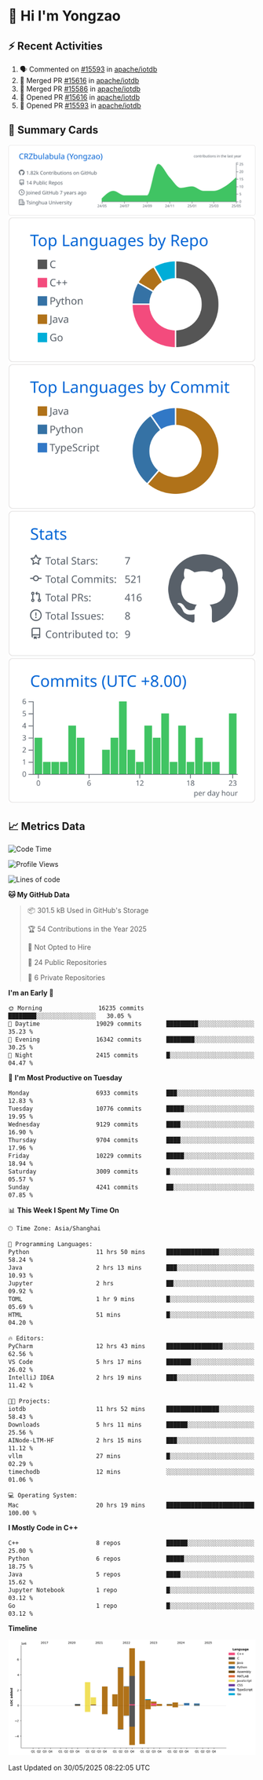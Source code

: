# 👋 Hi I'm Yongzao

## ⚡ Recent Activities
<!--START_SECTION:activity-->
1. 🗣 Commented on [#15593](https://github.com/apache/iotdb/pull/15593#issuecomment-2919940740) in [apache/iotdb](https://github.com/apache/iotdb)
2. 🎉 Merged PR [#15616](https://github.com/apache/iotdb/pull/15616) in [apache/iotdb](https://github.com/apache/iotdb)
3. 🎉 Merged PR [#15586](https://github.com/apache/iotdb/pull/15586) in [apache/iotdb](https://github.com/apache/iotdb)
4. 💪 Opened PR [#15616](https://github.com/apache/iotdb/pull/15616) in [apache/iotdb](https://github.com/apache/iotdb)
5. 💪 Opened PR [#15593](https://github.com/apache/iotdb/pull/15593) in [apache/iotdb](https://github.com/apache/iotdb)
<!--END_SECTION:activity-->

## 🎑 Summary Cards

[![](https://raw.githubusercontent.com/CRZbulabula/CRZbulabula/main/profile-summary-card-output/github/0-profile-details.svg)](https://github.com/vn7n24fzkq/github-profile-summary-cards)
[![](https://raw.githubusercontent.com/CRZbulabula/CRZbulabula/main/profile-summary-card-output/github/1-repos-per-language.svg)](https://github.com/vn7n24fzkq/github-profile-summary-cards) [![](https://raw.githubusercontent.com/CRZbulabula/CRZbulabula/main/profile-summary-card-output/github/2-most-commit-language.svg)](https://github.com/vn7n24fzkq/github-profile-summary-cards)
[![](https://raw.githubusercontent.com/CRZbulabula/CRZbulabula/main/profile-summary-card-output/github/3-stats.svg)](https://github.com/vn7n24fzkq/github-profile-summary-cards) [![](https://raw.githubusercontent.com/CRZbulabula/CRZbulabula/main/profile-summary-card-output/github/4-productive-time.svg)](https://github.com/vn7n24fzkq/github-profile-summary-cards)

## 📈 Metrics Data

<!--START_SECTION:waka-->
![Code Time](http://img.shields.io/badge/Code%20Time-889%20hrs%2046%20mins-blue)

![Profile Views](http://img.shields.io/badge/Profile%20Views-0-blue)

![Lines of code](https://img.shields.io/badge/From%20Hello%20World%20I%27ve%20Written-31.4%20million%20lines%20of%20code-blue)

**🐱 My GitHub Data** 

> 📦 301.5 kB Used in GitHub's Storage 
 > 
> 🏆 54 Contributions in the Year 2025
 > 
> 🚫 Not Opted to Hire
 > 
> 📜 24 Public Repositories 
 > 
> 🔑 6 Private Repositories 
 > 
**I'm an Early 🐤** 

```text
🌞 Morning                16235 commits       ████████░░░░░░░░░░░░░░░░░   30.05 % 
🌆 Daytime                19029 commits       █████████░░░░░░░░░░░░░░░░   35.23 % 
🌃 Evening                16342 commits       ████████░░░░░░░░░░░░░░░░░   30.25 % 
🌙 Night                  2415 commits        █░░░░░░░░░░░░░░░░░░░░░░░░   04.47 % 
```
📅 **I'm Most Productive on Tuesday** 

```text
Monday                   6933 commits        ███░░░░░░░░░░░░░░░░░░░░░░   12.83 % 
Tuesday                  10776 commits       █████░░░░░░░░░░░░░░░░░░░░   19.95 % 
Wednesday                9129 commits        ████░░░░░░░░░░░░░░░░░░░░░   16.90 % 
Thursday                 9704 commits        ████░░░░░░░░░░░░░░░░░░░░░   17.96 % 
Friday                   10229 commits       █████░░░░░░░░░░░░░░░░░░░░   18.94 % 
Saturday                 3009 commits        █░░░░░░░░░░░░░░░░░░░░░░░░   05.57 % 
Sunday                   4241 commits        ██░░░░░░░░░░░░░░░░░░░░░░░   07.85 % 
```


📊 **This Week I Spent My Time On** 

```text
🕑︎ Time Zone: Asia/Shanghai

💬 Programming Languages: 
Python                   11 hrs 50 mins      ███████████████░░░░░░░░░░   58.24 % 
Java                     2 hrs 13 mins       ███░░░░░░░░░░░░░░░░░░░░░░   10.93 % 
Jupyter                  2 hrs               ██░░░░░░░░░░░░░░░░░░░░░░░   09.92 % 
TOML                     1 hr 9 mins         █░░░░░░░░░░░░░░░░░░░░░░░░   05.69 % 
HTML                     51 mins             █░░░░░░░░░░░░░░░░░░░░░░░░   04.20 % 

🔥 Editors: 
PyCharm                  12 hrs 43 mins      ████████████████░░░░░░░░░   62.56 % 
VS Code                  5 hrs 17 mins       ███████░░░░░░░░░░░░░░░░░░   26.02 % 
IntelliJ IDEA            2 hrs 19 mins       ███░░░░░░░░░░░░░░░░░░░░░░   11.42 % 

🐱‍💻 Projects: 
iotdb                    11 hrs 52 mins      ███████████████░░░░░░░░░░   58.43 % 
Downloads                5 hrs 11 mins       ██████░░░░░░░░░░░░░░░░░░░   25.56 % 
AINode-LTM-HF            2 hrs 15 mins       ███░░░░░░░░░░░░░░░░░░░░░░   11.12 % 
vllm                     27 mins             █░░░░░░░░░░░░░░░░░░░░░░░░   02.29 % 
timechodb                12 mins             ░░░░░░░░░░░░░░░░░░░░░░░░░   01.06 % 

💻 Operating System: 
Mac                      20 hrs 19 mins      █████████████████████████   100.00 % 
```

**I Mostly Code in C++** 

```text
C++                      8 repos             ██████░░░░░░░░░░░░░░░░░░░   25.00 % 
Python                   6 repos             █████░░░░░░░░░░░░░░░░░░░░   18.75 % 
Java                     5 repos             ████░░░░░░░░░░░░░░░░░░░░░   15.62 % 
Jupyter Notebook         1 repo              █░░░░░░░░░░░░░░░░░░░░░░░░   03.12 % 
Go                       1 repo              █░░░░░░░░░░░░░░░░░░░░░░░░   03.12 % 
```



**Timeline**

![Lines of Code chart](https://raw.githubusercontent.com/CRZbulabula/CRZbulabula/main/assets/bar_graph.png)


 Last Updated on 30/05/2025 08:22:05 UTC
<!--END_SECTION:waka-->

